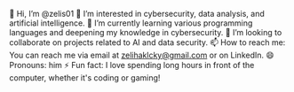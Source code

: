 👋 Hi, I’m @zelis01
👀 I’m interested in cybersecurity, data analysis, and artificial intelligence.
🌱 I’m currently learning various programming languages and deepening my knowledge in cybersecurity.
💞️ I’m looking to collaborate on projects related to AI and data security.
📫 How to reach me: You can reach me via email at zelihaklcky@gmail.com or on LinkedIn.
😄 Pronouns: him 
⚡ Fun fact: I love spending long hours in front of the computer, whether it's coding or gaming!

<!---
zelis01/zelis01 is a ✨ special ✨ repository because its `README.md` (this file) appears on your GitHub profile.
You can click the Preview link to take a look at your changes.
--->

